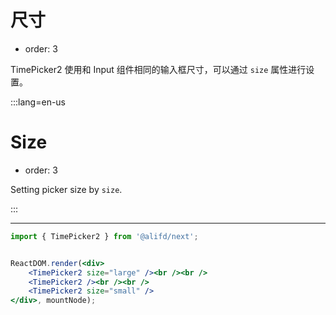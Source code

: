 # 尺寸

- order: 3

TimePicker2 使用和 Input 组件相同的输入框尺寸，可以通过 `size` 属性进行设置。

:::lang=en-us
# Size

- order: 3

Setting picker size by `size`.

:::

---

````jsx
import { TimePicker2 } from '@alifd/next';


ReactDOM.render(<div>
    <TimePicker2 size="large" /><br /><br />
    <TimePicker2 /><br /><br />
    <TimePicker2 size="small" />
</div>, mountNode);
````

